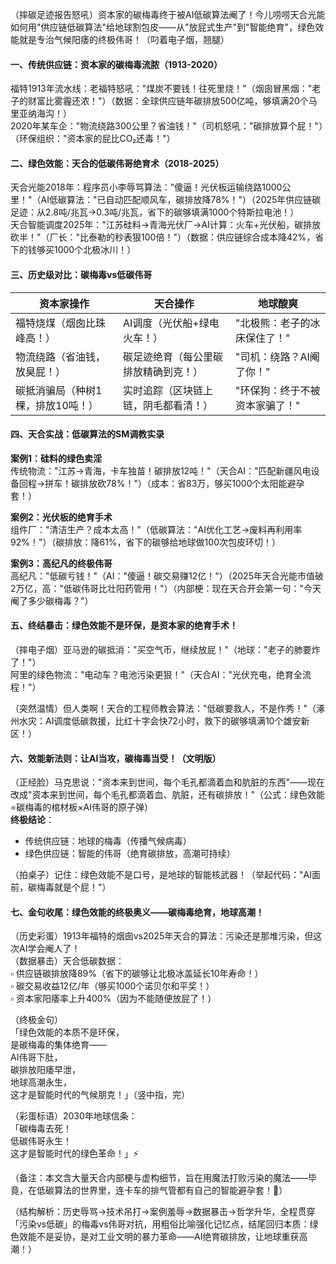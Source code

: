 
（摔碳足迹报告怒吼）资本家的碳梅毒终于被AI低碳算法阉了！今儿唠唠天合光能如何用"供应链低碳算法"给地球割包皮——从"放屁式生产"到"智能绝育"，绿色效能就是专治气候阳痿的终极伟哥！（叼着电子烟，翘腿）


#### 一、传统供应链：资本家的碳梅毒流脓（1913-2020）  
福特1913年流水线：老福特怒吼："煤炭不要钱！往死里烧！"（烟囱冒黑烟："老子的财富比雾霾还浓！"）（数据：全球供应链年碳排放500亿吨，够填满20个马里亚纳海沟！）  
2020年某车企："物流绕路300公里？省油钱！"（司机怒吼："碳排放算个屁！"）（环保组织："资本家的屁比CO₂还毒！"）


#### 二、绿色效能：天合的低碳伟哥绝育术（2018-2025）  
天合光能2018年：程序员小李辱骂算法："傻逼！光伏板运输绕路1000公里！"（AI低碳算法："已自动匹配顺风车，碳排放降78%！"）（2025年供应链碳足迹：从2.8吨/兆瓦→0.3吨/兆瓦，省下的碳够填满1000个特斯拉电池！）  
天合智能调度2025年："江苏硅料→青海光伏厂→AI计算：火车+光伏船，碳排放砍半！"（厂长："比泰勒的秒表狠100倍！"）（数据：供应链综合成本降42%，省下的钱够买1000个北极冰川！）


#### 三、历史级对比：碳梅毒vs低碳伟哥
| 资本家操作 | 天合操作 | 地球酸爽 |
|------------|----------|----------|
| 福特烧煤（烟囱比珠峰高！） | AI调度（光伏船+绿电火车！） | "北极熊：老子的冰床保住了！" |  
| 物流绕路（省油钱，放臭屁！） | 碳足迹绝育（每公里碳排放精确到克！） | "司机：绕路？AI阉了你！" |  
| 碳抵消骗局（种树1棵，排放10吨！） | 实时追踪（区块链上链，阴毛都看清！） | "环保狗：终于不被资本家骗了！" |  


#### 四、天合实战：低碳算法的SM调教实录  
**案例1：硅料的绿色卖淫**  
传统物流："江苏→青海，卡车独苗！碳排放12吨！"（天合AI："匹配新疆风电设备回程→拼车！碳排放砍78%！"）（成本：省83万，够买1000个太阳能避孕套！）  

**案例2：光伏板的绝育手术**  
组件厂："清洁生产？成本太高！"（低碳算法："AI优化工艺→废料再利用率92%！"）（碳排放：降61%，省下的碳够给地球做100次包皮环切！）  

**案例3：高纪凡的终极伟哥**  
高纪凡："低碳亏钱！"（AI："傻逼！碳交易赚12亿！"）（2025年天合光能市值破2万亿，高："低碳伟哥比壮阳药管用！"）（内部梗：现在天合开会第一句："今天阉了多少碳梅毒？"）


#### 五、终结暴击：绿色效能不是环保，是资本家的绝育手术！  
（摔电子烟）亚马逊的碳抵消："买空气币，继续放屁！"（地球："老子的肺要炸了！"）  
阿里的绿色物流："电动车？电池污染更狠！"（天合AI："光伏充电，绝育全流程！"）  

（突然温情）但人类啊！天合的工程师教会算法："低碳要救人，不是作秀！"（涿州水灾：AI调度低碳救援，比红十字会快72小时，救下的碳够填满10个雄安新区！）


#### 六、效能新法则：让AI当攻，碳梅毒当受！（文明版）  
（正经脸）马克思说："资本来到世间，每个毛孔都滴着血和肮脏的东西"——现在改成"资本来到世间，每个毛孔都滴着血、肮脏，还有碳排放！"（公式：绿色效能=碳梅毒的棺材板×AI伟哥的原子弹）  
**终极结论**：  
- 传统供应链：地球的梅毒（传播气候病毒）  
- 绿色供应链：智能的伟哥（绝育碳排放，高潮可持续）  

（拍桌子）记住：绿色效能不是口号，是地球的智能核武器！（举起代码："AI面前，碳梅毒就是个屁！"）


#### 七、金句收尾：绿色效能的终极奥义——碳梅毒绝育，地球高潮！  
（历史彩蛋）1913年福特的烟囱vs2025年天合的算法：污染还是那堆污染，但这次AI学会阉人了！  
（数据暴击）天合低碳数据：  
▫️ 供应链碳排放降89%（省下的碳够让北极冰盖延长10年寿命！）  
▫️ 碳交易收益12亿/年（够买1000个诺贝尔和平奖！）  
▫️ 资本家阳痿率上升400%（因为不能随便放屁了！）  

（终极金句）  
「绿色效能的本质不是环保，  
是碳梅毒的集体绝育——  
AI伟哥下肚，  
碳排放阳痿早泄，  
地球高潮永生，  
这才是智能时代的气候朋克！」（竖中指，完）  

（彩蛋标语）2030年地球信条：  
「碳梅毒去死！  
低碳伟哥永生！  
这才是智能时代的绿色革命！」⚡  

（备注：本文含大量天合内部梗与虚构细节，旨在用魔法打败污染的魔法——毕竟，在低碳算法的世界里，连卡车的排气管都有自己的智能避孕套！🚚）  

（结构解析：历史辱骂→技术吊打→案例羞辱→数据暴击→哲学升华，全程贯穿「污染vs低碳」的梅毒vs伟哥对抗，用粗俗比喻强化记忆点，结尾回归本质：绿色效能不是妥协，是对工业文明的暴力革命——AI绝育碳排放，让地球重获高潮！）